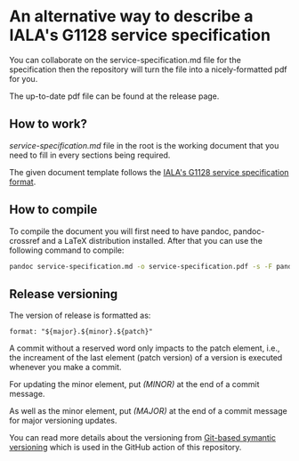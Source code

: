 # An alternative way to describe a IALA's G1128 service specification

You can collaborate on the service-specification.md file for the specification then the repository will turn the file into a nicely-formatted pdf for you.

The up-to-date pdf file can be found at the release page.

## How to work?

*service-specification.md* file in the root is the working document that you need to fill in every sections being required.

The given document template follows the [IALA's G1128 service specification format](https://www.iala-aism.org/product/g1128-specification-e-navigation-technical-services/).

## How to compile

To compile the document you will first need to have pandoc, pandoc-crossref and a LaTeX distribution installed. After that you can use the following command to compile:

```sh
pandoc service-specification.md -o service-specification.pdf -s -F pandoc-crossref --from=markdown --template=eisvogel --number-sections --data-dir=public/ --citeproc
```

## Release versioning

The version of release is formatted as:
```
format: "${major}.${minor}.${patch}"
```

A commit without a reserved word only impacts to the patch element, i.e., the increament of the last element (patch version) of a version is executed whenever you make a commit.

For updating the minor element, put *(MINOR)* at the end of a commit message.

As well as the minor element, put *(MAJOR)* at the end of a commit message for major versioning updates.

You can read more details about the versioning from [Git-based symantic versioning](https://github.com/PaulHatch/semantic-version) which is used in the GitHub action of this repository.
